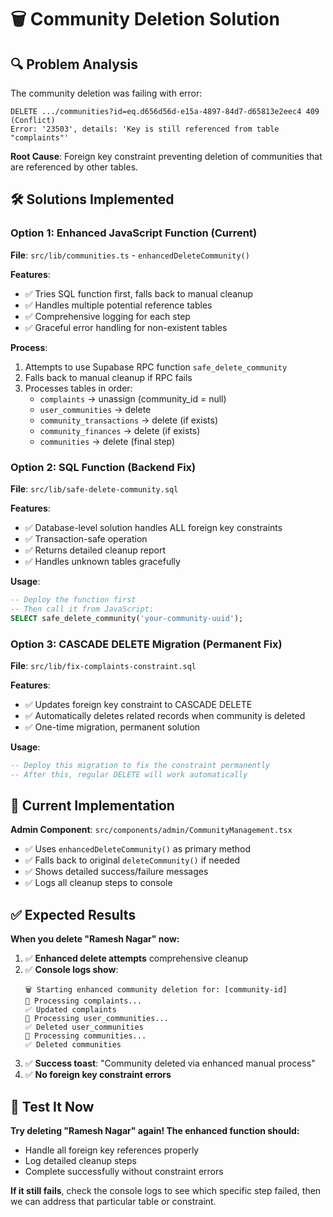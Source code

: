# 🗑️ Community Deletion Solution

## **🔍 Problem Analysis**

The community deletion was failing with error:
```
DELETE .../communities?id=eq.d656d56d-e15a-4897-84d7-d65813e2eec4 409 (Conflict)
Error: '23503', details: 'Key is still referenced from table "complaints"'
```

**Root Cause**: Foreign key constraint preventing deletion of communities that are referenced by other tables.

## **🛠️ Solutions Implemented**

### **Option 1: Enhanced JavaScript Function (Current)**

**File**: `src/lib/communities.ts` - `enhancedDeleteCommunity()`

**Features**:
- ✅ Tries SQL function first, falls back to manual cleanup
- ✅ Handles multiple potential reference tables
- ✅ Comprehensive logging for each step
- ✅ Graceful error handling for non-existent tables

**Process**:
1. Attempts to use Supabase RPC function `safe_delete_community`
2. Falls back to manual cleanup if RPC fails
3. Processes tables in order:
   - `complaints` → unassign (community_id = null)
   - `user_communities` → delete
   - `community_transactions` → delete (if exists)
   - `community_finances` → delete (if exists)
   - `communities` → delete (final step)

### **Option 2: SQL Function (Backend Fix)**

**File**: `src/lib/safe-delete-community.sql`

**Features**:
- ✅ Database-level solution handles ALL foreign key constraints
- ✅ Transaction-safe operation
- ✅ Returns detailed cleanup report
- ✅ Handles unknown tables gracefully

**Usage**:
```sql
-- Deploy the function first
-- Then call it from JavaScript:
SELECT safe_delete_community('your-community-uuid');
```

### **Option 3: CASCADE DELETE Migration (Permanent Fix)**

**File**: `src/lib/fix-complaints-constraint.sql`

**Features**:
- ✅ Updates foreign key constraint to CASCADE DELETE
- ✅ Automatically deletes related records when community is deleted
- ✅ One-time migration, permanent solution

**Usage**:
```sql
-- Deploy this migration to fix the constraint permanently
-- After this, regular DELETE will work automatically
```

## **🎯 Current Implementation**

**Admin Component**: `src/components/admin/CommunityManagement.tsx`
- ✅ Uses `enhancedDeleteCommunity()` as primary method
- ✅ Falls back to original `deleteCommunity()` if needed
- ✅ Shows detailed success/failure messages
- ✅ Logs all cleanup steps to console

## **✅ Expected Results**

**When you delete "Ramesh Nagar" now:**

1. ✅ **Enhanced delete attempts** comprehensive cleanup
2. ✅ **Console logs show**:
   ```
   🗑️ Starting enhanced community deletion for: [community-id]
   🔄 Processing complaints...
   ✅ Updated complaints
   🔄 Processing user_communities...
   ✅ Deleted user_communities
   🔄 Processing communities...
   ✅ Deleted communities
   ```
3. ✅ **Success toast**: "Community deleted via enhanced manual process"
4. ✅ **No foreign key constraint errors**

## **🚀 Test It Now**

**Try deleting "Ramesh Nagar" again! The enhanced function should:**
- Handle all foreign key references properly
- Log detailed cleanup steps
- Complete successfully without constraint errors

**If it still fails**, check the console logs to see which specific step failed, then we can address that particular table or constraint.


